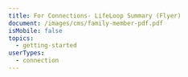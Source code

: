 ```yaml
---
title: For Connections- LifeLoop Summary (Flyer)
document: /images/cms/family-member-pdf.pdf
isMobile: false
topics:
  - getting-started
userTypes:
  - connection
---
```

